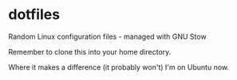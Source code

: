 # dotfiles
Random Linux configuration files - managed with GNU Stow

Remember to clone this into your home directory.

Where it makes a difference (it probably won't) I'm on Ubuntu now.

